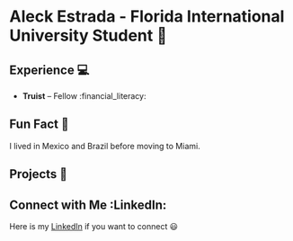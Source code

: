 # Aleck Estrada - Florida International University Student :briefcase:

## Experience :computer:

- **Truist** – Fellow :financial_literacy:
  
## Fun Fact :tada:

I lived in Mexico and Brazil before moving to Miami.
## Projects :rocket:

## Connect with Me :LinkedIn:

Here is my [LinkedIn](https://www.linkedin.com/in/aleck-estrada/) if you want to connect :smiley:
